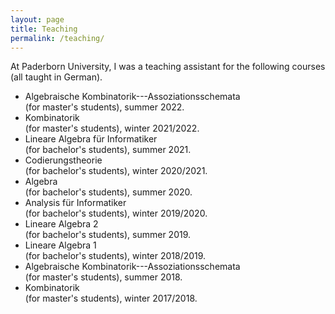 ```yaml
---
layout: page
title: Teaching
permalink: /teaching/
---
```


At Paderborn University, I was a teaching assistant for the following courses (all taught in German).

- Algebraische Kombinatorik---Assoziationsschemata\
  (for master's students), summer 2022.
- Kombinatorik\
  (for master's students), winter 2021/2022.
- Lineare Algebra für Informatiker\
  (for bachelor's students), summer 2021.
- Codierungstheorie\
  (for bachelor's students), winter 2020/2021.
- Algebra\
  (for bachelor's students), summer 2020.
- Analysis für Informatiker\
  (for bachelor's students), winter 2019/2020.
- Lineare Algebra 2\
  (for bachelor's students), summer 2019.
- Lineare Algebra 1\
  (for bachelor's students), winter 2018/2019.
- Algebraische Kombinatorik---Assoziationsschemata\
  (for master's students), summer 2018.
- Kombinatorik\
  (for master's students), winter 2017/2018.
